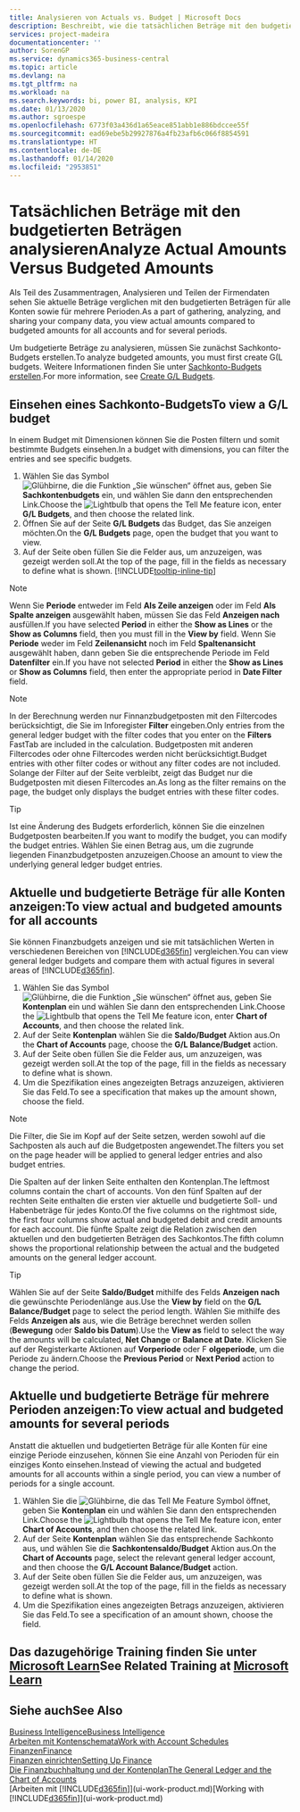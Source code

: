 ```yaml
---
title: Analysieren von Actuals vs. Budget | Microsoft Docs
description: Beschreibt, wie die tatsächlichen Beträge mit den budgetierten Beträgen analysiert werden.
services: project-madeira
documentationcenter: ''
author: SorenGP
ms.service: dynamics365-business-central
ms.topic: article
ms.devlang: na
ms.tgt_pltfrm: na
ms.workload: na
ms.search.keywords: bi, power BI, analysis, KPI
ms.date: 01/13/2020
ms.author: sgroespe
ms.openlocfilehash: 6773f03a436d1a65eace851abb1e886bdccee55f
ms.sourcegitcommit: ead69ebe5b29927876a4fb23afb6c066f8854591
ms.translationtype: HT
ms.contentlocale: de-DE
ms.lasthandoff: 01/14/2020
ms.locfileid: "2953851"
---
```

# <a name="analyze-actual-amounts-versus-budgeted-amounts"></a><span data-ttu-id="f3795-103">Tatsächlichen Beträge mit den budgetierten Beträgen analysieren</span><span class="sxs-lookup"><span data-stu-id="f3795-103">Analyze Actual Amounts Versus Budgeted Amounts</span></span>
<span data-ttu-id="f3795-104">Als Teil des Zusammentragen, Analysieren und Teilen der Firmendaten sehen Sie aktuelle Beträge verglichen mit den budgetierten Beträgen für alle Konten sowie für mehrere Perioden.</span><span class="sxs-lookup"><span data-stu-id="f3795-104">As a part of gathering, analyzing, and sharing your company data, you view actual amounts compared to budgeted amounts for all accounts and for several periods.</span></span>

<span data-ttu-id="f3795-105">Um budgetierte Beträge zu analysieren, müssen Sie zunächst Sachkonto-Budgets erstellen.</span><span class="sxs-lookup"><span data-stu-id="f3795-105">To analyze budgeted amounts, you must first create G(L budgets.</span></span> <span data-ttu-id="f3795-106">Weitere Informationen finden Sie unter [Sachkonto-Budgets erstellen](finance-how-create-budgets.md).</span><span class="sxs-lookup"><span data-stu-id="f3795-106">For more information, see [Create G/L Budgets](finance-how-create-budgets.md).</span></span>

## <a name="to-view-a-gl-budget"></a><span data-ttu-id="f3795-107">Einsehen eines Sachkonto-Budgets</span><span class="sxs-lookup"><span data-stu-id="f3795-107">To view a G/L budget</span></span>
<span data-ttu-id="f3795-108">In einem Budget mit Dimensionen können Sie die Posten filtern und somit bestimmte Budgets einsehen.</span><span class="sxs-lookup"><span data-stu-id="f3795-108">In a budget with dimensions, you can filter the entries and see specific budgets.</span></span>

1. <span data-ttu-id="f3795-109">Wählen Sie das Symbol ![Glühbirne, die die Funktion „Sie wünschen“ öffnet](media/ui-search/search_small.png "Was möchten Sie tun?") aus, geben Sie **Sachkontenbudgets** ein, und wählen Sie dann den entsprechenden Link.</span><span class="sxs-lookup"><span data-stu-id="f3795-109">Choose the ![Lightbulb that opens the Tell Me feature](media/ui-search/search_small.png "Tell me what you want to do") icon, enter **G/L Budgets**, and then choose the related link.</span></span>
2. <span data-ttu-id="f3795-110">Öffnen Sie auf der Seite **G/L Budgets** das Budget, das Sie anzeigen möchten.</span><span class="sxs-lookup"><span data-stu-id="f3795-110">On the **G/L Budgets** page, open the budget that you want to view.</span></span>  
3. <span data-ttu-id="f3795-111">Auf der Seite oben füllen Sie die Felder aus, um anzuzeigen, was gezeigt werden soll.</span><span class="sxs-lookup"><span data-stu-id="f3795-111">At the top of the page, fill in the fields as necessary to define what is shown.</span></span> [!INCLUDE[tooltip-inline-tip](includes/tooltip-inline-tip_md.md)]

> [!NOTE]  
>   <span data-ttu-id="f3795-112">Wenn Sie **Periode** entweder im Feld **Als Zeile anzeigen** oder im Feld **Als Spalte anzeigen** ausgewählt haben, müssen Sie das Feld **Anzeigen nach** ausfüllen.</span><span class="sxs-lookup"><span data-stu-id="f3795-112">If you have selected **Period** in either the **Show as Lines** or the **Show as Columns** field, then you must fill in the **View by** field.</span></span> <span data-ttu-id="f3795-113">Wenn Sie **Periode** weder im Feld **Zeilenansicht** noch im Feld **Spaltenansicht** ausgewählt haben, dann geben Sie die entsprechende Periode im Feld **Datenfilter** ein.</span><span class="sxs-lookup"><span data-stu-id="f3795-113">If you have not selected **Period** in either the **Show as Lines** or **Show as Columns** field, then enter the appropriate period in **Date Filter** field.</span></span>  

> [!NOTE]  
>   <span data-ttu-id="f3795-114">In der Berechnung werden nur Finnanzbudgetposten mit den Filtercodes berücksichtigt, die Sie im Inforegister **Filter** eingeben.</span><span class="sxs-lookup"><span data-stu-id="f3795-114">Only entries from the general ledger budget with the filter codes that you enter on the **Filters** FastTab are included in the calculation.</span></span> <span data-ttu-id="f3795-115">Budgetposten mit anderen Filtercodes oder ohne Filtercodes werden nicht berücksichtigt.</span><span class="sxs-lookup"><span data-stu-id="f3795-115">Budget entries with other filter codes or without any filter codes are not included.</span></span> <span data-ttu-id="f3795-116">Solange der Filter auf der Seite verbleibt, zeigt das Budget nur die Budgetposten mit diesen Filtercodes an.</span><span class="sxs-lookup"><span data-stu-id="f3795-116">As long as the filter remains on the page, the budget only displays the budget entries with these filter codes.</span></span>  

> [!TIP]  
>   <span data-ttu-id="f3795-117">Ist eine Änderung des Budgets erforderlich, können Sie die einzelnen Budgetposten bearbeiten.</span><span class="sxs-lookup"><span data-stu-id="f3795-117">If you want to modify the budget, you can modify the budget entries.</span></span> <span data-ttu-id="f3795-118">Wählen Sie einen Betrag aus, um die zugrunde liegenden Finanzbudgetposten anzuzeigen.</span><span class="sxs-lookup"><span data-stu-id="f3795-118">Choose an amount to view the underlying general ledger budget entries.</span></span>

## <a name="to-view-actual-and-budgeted-amounts-for-all-accounts"></a><span data-ttu-id="f3795-119">Aktuelle und budgetierte Beträge für alle Konten anzeigen:</span><span class="sxs-lookup"><span data-stu-id="f3795-119">To view actual and budgeted amounts for all accounts</span></span>  
<span data-ttu-id="f3795-120">Sie können Finanzbudgets anzeigen und sie mit tatsächlichen Werten in verschiedenen Bereichen von [!INCLUDE[d365fin](includes/d365fin_md.md)] vergleichen.</span><span class="sxs-lookup"><span data-stu-id="f3795-120">You can view general ledger budgets and compare them with actual figures in several areas of [!INCLUDE[d365fin](includes/d365fin_md.md)].</span></span>

1. <span data-ttu-id="f3795-121">Wählen Sie das Symbol ![Glühbirne, die die Funktion „Sie wünschen“ öffnet](media/ui-search/search_small.png "Was möchten Sie tun?") aus, geben Sie **Kontenplan** ein und wählen Sie dann den entsprechenden Link.</span><span class="sxs-lookup"><span data-stu-id="f3795-121">Choose the ![Lightbulb that opens the Tell Me feature](media/ui-search/search_small.png "Tell me what you want to do") icon, enter **Chart of Accounts**, and then choose the related link.</span></span>  
2. <span data-ttu-id="f3795-122">Auf der Seite **Kontenplan** wählen Sie die **Saldo/Budget** Aktion aus.</span><span class="sxs-lookup"><span data-stu-id="f3795-122">On the **Chart of Accounts** page, choose the **G/L Balance/Budget** action.</span></span>
3. <span data-ttu-id="f3795-123">Auf der Seite oben füllen Sie die Felder aus, um anzuzeigen, was gezeigt werden soll.</span><span class="sxs-lookup"><span data-stu-id="f3795-123">At the top of the page, fill in the fields as necessary to define what is shown.</span></span>  
4. <span data-ttu-id="f3795-124">Um die Spezifikation eines angezeigten Betrags anzuzeigen, aktivieren Sie das Feld.</span><span class="sxs-lookup"><span data-stu-id="f3795-124">To see a specification that makes up the amount shown, choose the field.</span></span>  

> [!NOTE]  
>   <span data-ttu-id="f3795-125">Die Filter, die Sie im Kopf auf der Seite setzen, werden sowohl auf die Sachposten als auch auf die Budgetposten angewendet.</span><span class="sxs-lookup"><span data-stu-id="f3795-125">The filters you set on the page header will be applied to general ledger entries and also budget entries.</span></span>

<span data-ttu-id="f3795-126">Die Spalten auf der linken Seite enthalten den Kontenplan.</span><span class="sxs-lookup"><span data-stu-id="f3795-126">The leftmost columns contain the chart of accounts.</span></span> <span data-ttu-id="f3795-127">Von den fünf Spalten auf der rechten Seite enthalten die ersten vier aktuelle und budgetierte Soll- und Habenbeträge für jedes Konto.</span><span class="sxs-lookup"><span data-stu-id="f3795-127">Of the five columns on the rightmost side, the first four columns show actual and budgeted debit and credit amounts for each account.</span></span> <span data-ttu-id="f3795-128">Die fünfte Spalte zeigt die Relation zwischen den aktuellen und den budgetierten Beträgen des Sachkontos.</span><span class="sxs-lookup"><span data-stu-id="f3795-128">The fifth column shows the proportional relationship between the actual and the budgeted amounts on the general ledger account.</span></span>  

> [!TIP]  
>   <span data-ttu-id="f3795-129">Wählen Sie auf der Seite **Saldo/Budget** mithilfe des Felds **Anzeigen nach** die gewünschte Periodenlänge aus.</span><span class="sxs-lookup"><span data-stu-id="f3795-129">Use the **View by** field on the **G/L Balance/Budget** page to select the period length.</span></span> <span data-ttu-id="f3795-130">Wählen Sie mithilfe des Felds **Anzeigen als** aus, wie die Beträge berechnet werden sollen (**Bewegung** oder **Saldo bis Datum**).</span><span class="sxs-lookup"><span data-stu-id="f3795-130">Use the **View as** field to select the way the amounts will be calculated, **Net Change** or **Balance at Date**.</span></span> <span data-ttu-id="f3795-131">Klicken Sie auf der Registerkarte Aktionen auf **Vorperiode** oder F **olgeperiode**, um die Periode zu ändern.</span><span class="sxs-lookup"><span data-stu-id="f3795-131">Choose the **Previous Period** or **Next Period** action to change the period.</span></span>  

## <a name="to-view-actual-and-budgeted-amounts-for-several-periods"></a><span data-ttu-id="f3795-132">Aktuelle und budgetierte Beträge für mehrere Perioden anzeigen:</span><span class="sxs-lookup"><span data-stu-id="f3795-132">To view actual and budgeted amounts for several periods</span></span>  
<span data-ttu-id="f3795-133">Anstatt die aktuellen und budgetierten Beträge für alle Konten für eine einzige Periode einzusehen, können Sie eine Anzahl von Perioden für ein einziges Konto einsehen.</span><span class="sxs-lookup"><span data-stu-id="f3795-133">Instead of viewing the actual and budgeted amounts for all accounts within a single period, you can view a number of periods for a single account.</span></span>  

1. <span data-ttu-id="f3795-134">Wählen Sie die ![Glühbirne, die das Tell Me Feature](media/ui-search/search_small.png "Tell Me-Funktion") Symbol öffnet, geben Sie **Kontenplan** ein und wählen Sie dann den entsprechenden Link.</span><span class="sxs-lookup"><span data-stu-id="f3795-134">Choose the ![Lightbulb that opens the Tell Me feature](media/ui-search/search_small.png "Tell me what you want to do") icon, enter **Chart of Accounts**, and then choose the related link.</span></span>  
2. <span data-ttu-id="f3795-135">Auf der Seite **Kontenplan** wählen Sie das entsprechende Sachkonto aus, und wählen Sie die **Sachkontensaldo/Budget** Aktion aus.</span><span class="sxs-lookup"><span data-stu-id="f3795-135">On the **Chart of Accounts** page, select the relevant general ledger account, and then choose the **G/L Account Balance/Budget** action.</span></span>  
3. <span data-ttu-id="f3795-136">Auf der Seite oben füllen Sie die Felder aus, um anzuzeigen, was gezeigt werden soll.</span><span class="sxs-lookup"><span data-stu-id="f3795-136">At the top of the page, fill in the fields as necessary to define what is shown.</span></span>   
4. <span data-ttu-id="f3795-137">Um die Spezifikation eines angezeigten Betrags anzuzeigen, aktivieren Sie das Feld.</span><span class="sxs-lookup"><span data-stu-id="f3795-137">To see a specification of an amount shown, choose the field.</span></span>  

## <a name="see-related-training-at-microsoft-learnlearnmodulesbudgets-exchange-rates-dynamics-365-business-centralindex"></a><span data-ttu-id="f3795-138">Das dazugehörige Training finden Sie unter [Microsoft Learn](/learn/modules/budgets-exchange-rates-dynamics-365-business-central/index)</span><span class="sxs-lookup"><span data-stu-id="f3795-138">See Related Training at [Microsoft Learn](/learn/modules/budgets-exchange-rates-dynamics-365-business-central/index)</span></span>

## <a name="see-also"></a><span data-ttu-id="f3795-139">Siehe auch</span><span class="sxs-lookup"><span data-stu-id="f3795-139">See Also</span></span>
[<span data-ttu-id="f3795-140">Business Intelligence</span><span class="sxs-lookup"><span data-stu-id="f3795-140">Business Intelligence</span></span>](bi.md)  
[<span data-ttu-id="f3795-141">Arbeiten mit Kontenschemata</span><span class="sxs-lookup"><span data-stu-id="f3795-141">Work with Account Schedules</span></span>](bi-how-work-account-schedule.md)  
[<span data-ttu-id="f3795-142">Finanzen</span><span class="sxs-lookup"><span data-stu-id="f3795-142">Finance</span></span>](finance.md)  
[<span data-ttu-id="f3795-143">Finanzen einrichten</span><span class="sxs-lookup"><span data-stu-id="f3795-143">Setting Up Finance</span></span>](finance-setup-finance.md)  
[<span data-ttu-id="f3795-144">Die Finanzbuchhaltung und der Kontenplan</span><span class="sxs-lookup"><span data-stu-id="f3795-144">The General Ledger and the Chart of Accounts</span></span>](finance-general-ledger.md)  
<span data-ttu-id="f3795-145">[Arbeiten mit [!INCLUDE[d365fin](includes/d365fin_md.md)]](ui-work-product.md)</span><span class="sxs-lookup"><span data-stu-id="f3795-145">[Working with [!INCLUDE[d365fin](includes/d365fin_md.md)]](ui-work-product.md)</span></span>  
